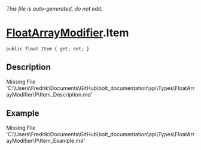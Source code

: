 *This file is auto-generated, do not edit.*

# [FloatArrayModifier](Types/FloatArrayModifier.md).Item
`public float Item { get; set; }`
## Description
Missing File 'C:\Users\Fredrik\Documents\GitHub\bolt_documentation\api\Types\FloatArrayModifier\P\Item_Description.md'
## Example
Missing File 'C:\Users\Fredrik\Documents\GitHub\bolt_documentation\api\Types\FloatArrayModifier\P\Item_Example.md'
